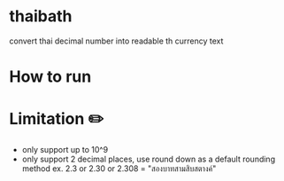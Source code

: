 # thaibath
convert thai decimal number into readable th currency text

# How to run


# Limitation :pencil2:
- only support up to 10^9
- only support 2 decimal places, use round down as a default rounding method ex. 2.3 or 2.30 or 2.308 = "สองบาทสามสิบสตางค์"